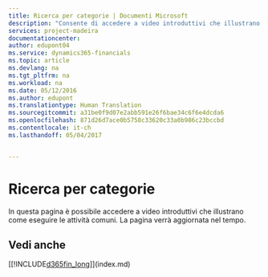 ```yaml
---
title: Ricerca per categorie | Documenti Microsoft
description: "Consente di accedere a video introduttivi che illustrano come eseguire le attività comuni."
services: project-madeira
documentationcenter: 
author: edupont04
ms.service: dynamics365-financials
ms.topic: article
ms.devlang: na
ms.tgt_pltfrm: na
ms.workload: na
ms.date: 05/12/2016
ms.author: edupont
ms.translationtype: Human Translation
ms.sourcegitcommit: a31be0f9d07e2abb591e26f6bae34c6f6e4dcda6
ms.openlocfilehash: 871d26d7ace0b5758c33620c33a0b986c23bccbd
ms.contentlocale: it-ch
ms.lasthandoff: 05/04/2017


---
```

# <a name="how-do-i"></a>Ricerca per categorie
In questa pagina è possibile accedere a video introduttivi che illustrano come eseguire le attività comuni. La pagina verrà aggiornata nel tempo.  

## <a name="see-also"></a>Vedi anche
[[!INCLUDE[d365fin_long](includes/d365fin_long_md.md)]](index.md)

